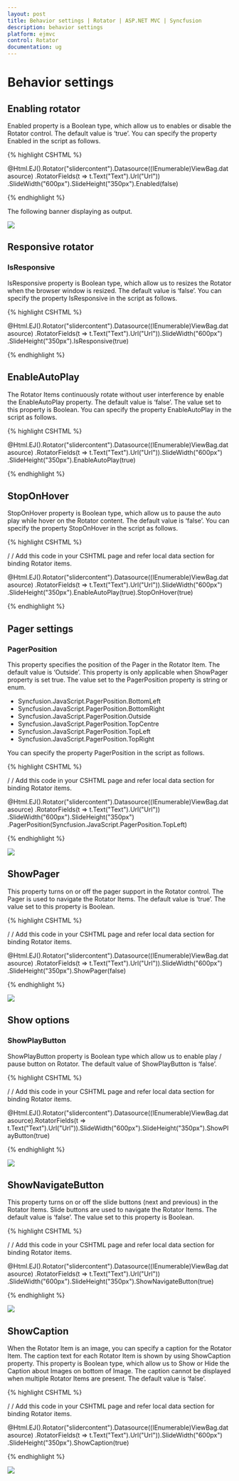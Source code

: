 ```yaml
---
layout: post
title: Behavior settings | Rotator | ASP.NET MVC | Syncfusion
description: behavior settings
platform: ejmvc
control: Rotator
documentation: ug
---
```


# Behavior settings

## Enabling rotator

Enabled property is a Boolean type, which allow us to enables or disable the Rotator control. The default value is ‘true’. You can specify the property Enabled in the script as follows.

{% highlight CSHTML %}

@Html.EJ().Rotator("slidercontent").Datasource((IEnumerable<Localdata>)ViewBag.datasource)
.RotatorFields(t => t.Text("Text").Url("Url"))
.SlideWidth("600px").SlideHeight("350px").Enabled(false)

{% endhighlight %}

The following banner displaying as output.

![](Behavior-settings_images/Behavior-settings_img1.png)

## Responsive rotator

### IsResponsive

IsResponsive property is Boolean type, which allow us to resizes the Rotator when the browser window is resized. The default value is ‘false’. You can specify the property IsResponsive in the script as follows.

{% highlight CSHTML %}

@Html.EJ().Rotator("slidercontent").Datasource((IEnumerable<Localdata>)ViewBag.datasource)
.RotatorFields(t => t.Text("Text").Url("Url")).SlideWidth("600px")
.SlideHeight("350px").IsResponsive(true)

{% endhighlight %}

## EnableAutoPlay

The Rotator Items continuously rotate without user interference by enable the EnableAutoPlay property. The default value is ‘false’. The value set to this property is Boolean. You can specify the property EnableAutoPlay in the script as follows.

{% highlight CSHTML %}

@Html.EJ().Rotator("slidercontent").Datasource((IEnumerable<Localdata>)ViewBag.datasource)
.RotatorFields(t => t.Text("Text").Url("Url")).SlideWidth("600px")
.SlideHeight("350px").EnableAutoPlay(true)

{% endhighlight %}

## StopOnHover

StopOnHover property is Boolean type, which allow us to pause the auto play while hover on the Rotator content. The default value is ‘false’. You can specify the property StopOnHover in the script as follows.

{% highlight CSHTML %}

/ / Add this code in your CSHTML page and refer local data section for binding Rotator items.

@Html.EJ().Rotator("slidercontent").Datasource((IEnumerable<Localdata>)ViewBag.datasource)
.RotatorFields(t => t.Text("Text").Url("Url")).SlideWidth("600px")
.SlideHeight("350px").EnableAutoPlay(true).StopOnHover(true)

{% endhighlight %}

## Pager settings

### PagerPosition

This property specifies the position of the Pager in the Rotator Item. The default value is ‘Outside’. This property is only applicable when ShowPager property is set true. The value set to the PagerPosition property is string or enum. 

* Syncfusion.JavaScript.PagerPosition.BottomLeft
* Syncfusion.JavaScript.PagerPosition.BottomRight
* Syncfusion.JavaScript.PagerPosition.Outside
* Syncfusion.JavaScript.PagerPosition.TopCentre
* Syncfusion.JavaScript.PagerPosition.TopLeft
* Syncfusion.JavaScript.PagerPosition.TopRight

You can specify the property PagerPosition in the script as follows.

{% highlight CSHTML %}

/ / Add this code in your CSHTML page and refer local data section for binding Rotator items.

@Html.EJ().Rotator("slidercontent").Datasource((IEnumerable<Localdata>)ViewBag.datasource)
.RotatorFields(t => t.Text("Text").Url("Url"))
.SlideWidth("600px").SlideHeight("350px")
.PagerPosition(Syncfusion.JavaScript.PagerPosition.TopLeft)

{% endhighlight %}

![](Behavior-settings_images/Behavior-settings_img2.png)

## ShowPager

This property turns on or off the pager support in the Rotator control. The Pager is used to navigate the Rotator Items. The default value is ‘true’. The value set to this property is Boolean. 

{% highlight CSHTML %}

/ / Add this code in your CSHTML page and refer local data section for binding Rotator items.

@Html.EJ().Rotator("slidercontent").Datasource((IEnumerable<Localdata>)ViewBag.datasource)
.RotatorFields(t => t.Text("Text").Url("Url")).SlideWidth("600px")
.SlideHeight("350px").ShowPager(false)

{% endhighlight %}

![](Behavior-settings_images/Behavior-settings_img3.png)

## Show options

### ShowPlayButton

ShowPlayButton property is Boolean type which allow us to enable play / pause button on Rotator. The default value of ShowPlayButton is ‘false’. 

{% highlight CSHTML %}

/ / Add this code in your CSHTML page and refer local data section for binding Rotator items.

@Html.EJ().Rotator("slidercontent").Datasource((IEnumerable<Localdata>)ViewBag.datasource).RotatorFields(t => t.Text("Text").Url("Url")).SlideWidth("600px").SlideHeight("350px").ShowPlayButton(true)

{% endhighlight %}

![](Behavior-settings_images/Behavior-settings_img4.png)

## ShowNavigateButton

This property turns on or off the slide buttons (next and previous) in the Rotator Items. Slide buttons are used to navigate the Rotator Items. The default value is ‘false’. The value set to this property is Boolean. 

{% highlight CSHTML %}

/ / Add this code in your CSHTML page and refer local data section for binding Rotator items.

@Html.EJ().Rotator("slidercontent").Datasource((IEnumerable<Localdata>)ViewBag.datasource)
.RotatorFields(t => t.Text("Text").Url("Url"))
.SlideWidth("600px").SlideHeight("350px").ShowNavigateButton(true)

{% endhighlight %}

![](Behavior-settings_images/Behavior-settings_img5.png)

## ShowCaption

When the Rotator Item is an image, you can specify a caption for the Rotator Item. The caption text for each Rotator Item is shown by using ShowCaption property. This property is Boolean type, which allow us to Show or Hide the Caption about Images on bottom of Image. The caption cannot be displayed when multiple Rotator Items are present. The default value is ‘false’. 

{% highlight CSHTML %}

/ / Add this code in your CSHTML page and refer local data section for binding Rotator items.

@Html.EJ().Rotator("slidercontent").Datasource((IEnumerable<Localdata>)ViewBag.datasource)
.RotatorFields(t => t.Text("Text").Url("Url")).SlideWidth("600px")
.SlideHeight("350px").ShowCaption(true)

{% endhighlight %}

![](Behavior-settings_images/Behavior-settings_img6.png)